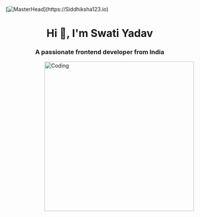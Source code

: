 [![MasterHead](https://1.bp.blogspot.com/-7A4WynwLsM...)](https://Siddhiksha123.io)

<h1 align="center">Hi 👋, I'm Swati Yadav</h1>
<h3 align="center">A passionate frontend developer from India</h3>

<img align="right" alt="Coding" width="400" src="https://giphy.com/gifs/pudgypenguins-data-code-coding-unxCGmTuBvwo2djRLA/fullscreen">

<!--
**Siddhiksha123/Siddhiksha123** is a ✨ _special_ ✨ repository because its `README.md` (this file) appears on your GitHub profile.
- 🔭 I’m currently working on **to enhance my DSA skills**

- 🌱 I’m currently learning **javascript and reactjs**

- 💬 Ask me about **DSA**

- 📫 How to reach me **808284siddhiksha@gmail.com**

<h3 align="left">Connect with me:</h3>
<p align="left">
  <a href="https://instagram.com/swati_128_" target="blank"><img align="center" src="https://raw.githubusercontent.com/rahuldkjain/github-profile-readme-generator/master/src/images/icons/Social/instagram.svg" alt="swati_128_" height="30" width="40" /></a>
  <a href="https://www.codechef.com/users/flex_12" target="blank"><img align="center" src="https://cdn.jsdelivr.net/npm/simple-icons@3.1.0/icons/codechef.svg" alt="flex_12" height="30" width="40" /></a>
  <a href="https://www.leetcode.com/siddhiksha" target="blank"><img align="center" src="https://raw.githubusercontent.com/rahuldkjain/github-profile-readme-generator/master/src/images/icons/Social/leet-code.svg" alt="siddhiksha" height="30" width="40" /></a>
</p>

<h3 align="left">Languages and Tools:</h3>
<p align="left">
  <a href="https://www.w3schools.com/cpp/" target="_blank" rel="noreferrer">
    <img src="https://raw.githubusercontent.com/devicons/devicon/master/icons/cplusplus/cplusplus-original.svg" alt="cplusplus" width="40" height="40"/>
  </a>
  <!-- Add more icons for other languages and tools -->
</p>
